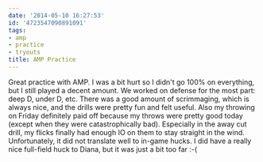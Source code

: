 ```yaml
---
date: '2014-05-10 16:27:53'
id: '4723547090891091'
tags:
- amp
- practice
- tryouts
title: AMP Practice
---
```


Great practice with AMP. I was a bit hurt so I didn't go 100% on everything, but I still played a decent amount. We worked on defense for the most part: deep D, under D, etc. There was a good amount of scrimmaging, which is always nice, and the drills were pretty fun and felt useful. Also my throwing on Friday definitely paid off because my throws were pretty good today (except when they were catastrophically bad). Especially in the away cut drill, my flicks finally had enough IO on them to stay straight in the wind. Unfortunately, it did not translate well to in-game hucks. I did have a really nice full-field huck to Diana, but it was just a bit too far :-(

